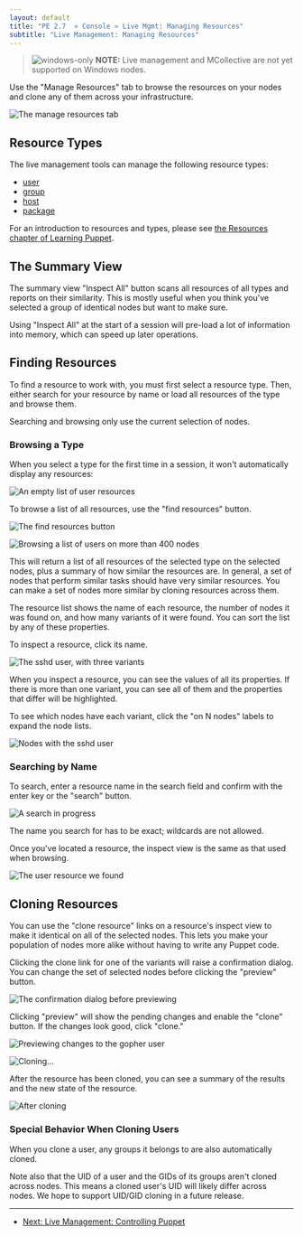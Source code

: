 ```yaml
---
layout: default
title: "PE 2.7  » Console » Live Mgmt: Managing Resources"
subtitle: "Live Management: Managing Resources"
---
```

> ![windows-only](./images/windows-logo-small.jpg) **NOTE:** Live management and MCollective are not yet supported on Windows nodes.

Use the "Manage Resources" tab to browse the resources on your nodes and clone any of them across your infrastructure.

![The manage resources tab][live_resources_main]


Resource Types
-----

The live management tools can manage the following resource types:

- [user](/references/2.7.6/type.html#user)
- [group](/references/2.7.6/type.html#group)
- [host](/references/2.7.6/type.html#host)
- [package](/references/2.7.6/type.html#package)

For an introduction to resources and types, please see [the Resources chapter of Learning Puppet](/learning/ral.html).

The Summary View
-----

The summary view "Inspect All" button scans all resources of all types and reports on their similarity. This is mostly useful when you think you've selected a group of identical nodes but want to make sure.

Using "Inspect All" at the start of a session will pre-load a lot of information into memory, which can speed up later operations.

Finding Resources
-----

To find a resource to work with, you must first select a resource type. Then, either search for your resource by name or load all resources of the type and browse them. 

Searching and browsing only use the current selection of nodes. 

### Browsing a Type

When you select a type for the first time in a session, it won't automatically display any resources:

![An empty list of user resources][live_resources_none]

To browse a list of all resources, use the "find resources" button.

![The find resources button][live_resources_findbutton]

![Browsing a list of users on more than 400 nodes][live_resources_browse_users]

This will return a list of all resources of the selected type on the selected nodes, plus a summary of how similar the resources are. In general, a set of nodes that perform similar tasks should have very similar resources. You can make a set of nodes more similar by cloning resources across them.

The resource list shows the name of each resource, the number of nodes it was found on, and how many variants of it were found. You can sort the list by any of these properties.

To inspect a resource, click its name. 

![The sshd user, with three variants][live_resources_sshd]

When you inspect a resource, you can see the values of all its properties. If there is more than one variant, you can see all of them and the properties that differ will be highlighted.

To see which nodes have each variant, click the "on N nodes" labels to expand the node lists.

![Nodes with the sshd user][live_resources_sshd_withnodes]

### Searching by Name

To search, enter a resource name in the search field and confirm with the enter key or the "search" button. 

![A search in progress][live_resources_searching]

The name you search for has to be exact; wildcards are not allowed.

Once you've located a resource, the inspect view is the same as that used when browsing.

![The user resource we found][live_resources_found]


Cloning Resources
-----

You can use the "clone resource" links on a resource's inspect view to make it identical on all of the selected nodes. This lets you make your population of nodes more alike without having to write any Puppet code. 

Clicking the clone link for one of the variants will raise a confirmation dialog. You can change the set of selected nodes before clicking the "preview" button.

![The confirmation dialog before previewing][live_resources_clone_before]

Clicking "preview" will show the pending changes and enable the "clone" button. If the changes look good, click "clone." 

![Previewing changes to the gopher user][live_resources_clone_previewing]

![Cloning...][live_resources_cloning]

After the resource has been cloned, you can see a summary of the results and the new state of the resource. 

![After cloning][live_resources_cloning_after]


### Special Behavior When Cloning Users

When you clone a user, any groups it belongs to are also automatically cloned. 

Note also that the UID of a user and the GIDs of its groups aren't cloned across nodes. This means a cloned user's UID will likely differ across nodes. We hope to support UID/GID cloning in a future release.

[live_resources_browse_users]: ./images/console/live_resources_browse_users.png
[live_resources_clone_before]: ./images/console/live_resources_clone_before.png
[live_resources_clone_previewing]: ./images/console/live_resources_clone_previewing.png
[live_resources_cloning_after]: ./images/console/live_resources_cloning_after.png
[live_resources_cloning]: ./images/console/live_resources_cloning.png
[live_resources_findbutton]: ./images/console/live_resources_findbutton.png
[live_resources_found]: ./images/console/live_resources_found.png
[live_resources_main]: ./images/console/live_resources_main.png
[live_resources_none]: ./images/console/live_resources_none.png
[live_resources_searching]: ./images/console/live_resources_searching.png
[live_resources_sshd_withnodes]: ./images/console/live_resources_sshd_withnodes.png
[live_resources_sshd]: ./images/console/live_resources_sshd.png


* * * 

- [Next: Live Management: Controlling Puppet](./console_live_puppet.html)
